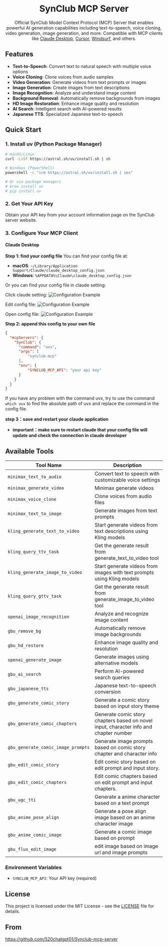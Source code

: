 <h1 align="center">SynClub MCP Server</h1>

<p align="center">
  Official SynClub Model Context Protocol (MCP) Server that enables powerful AI generation capabilities including text-to-speech, voice cloning, video generation, image generation, and more. Compatible with MCP clients like <a href="https://www.anthropic.com/claude">Claude Desktop</a>, <a href="https://www.cursor.so">Cursor</a>, <a href="https://codeium.com/windsurf">Windsurf</a>, and others.
</p>

## Features

-  **Text-to-Speech**: Convert text to natural speech with multiple voice options
-  **Voice Cloning**: Clone voices from audio samples
-  **Video Generation**: Generate videos from text prompts or images
-  **Image Generation**: Create images from text descriptions
-  **Image Recognition**: Analyze and understand image content
-  **Background Removal**: Automatically remove backgrounds from images
-  **HD Image Restoration**: Enhance image quality and resolution
-  **AI Search**: Intelligent search with AI-powered results
-  **Japanese TTS**: Specialized Japanese text-to-speech

## Quick Start

### 1. Install uv (Python Package Manager)

```bash
# macOS/Linux
curl -LsSf https://astral.sh/uv/install.sh | sh

# Windows (PowerShell)
powershell -c "irm https://astral.sh/uv/install.sh | iex"

# Or via package managers
# brew install uv
# pip install uv
```

### 2. Get Your API Key

Obtain your API key from your account information page on the SynClub server website.

### 3. Configure Your MCP Client

#### Claude Desktop

**Step 1: find your config file**
You can find your config file at:
- **macOS**: `~/Library/Application Support/Claude/claude_desktop_config.json`
- **Windows**: `%APPDATA%\Claude\claude_desktop_config.json`

Or you can find your config file in claude setting:

Click claude setting:
![Configuration Example](https://raw.githubusercontent.com/520chatgpt01/Synclub-mcp-server/refs/heads/main/image/a573ab2ed4900d8b2478b6d5b91f78e0.jpg)

Edit config file:
![Configuration Example](https://raw.githubusercontent.com/520chatgpt01/Synclub-mcp-server/refs/heads/main/image/7e790df2aefa5dee0aeb40735ac12124.jpg)

Open config file:
![Configuration Example](https://raw.githubusercontent.com/520chatgpt01/Synclub-mcp-server/refs/heads/main/image/ccdfa55185c0f5f4d07a6b7fdf93c0d6.jpg)

**Step 2: append this config to your own file**

```json
{
  "mcpServers": {
    "SynClub": {
      "command": "uvx",
      "args": [
          "synclub-mcp"
      ],
      "env": {
          "SYNCLUB_MCP_API": "your api key"
      }
    }
  }
}
```

If you have any problem with the command uvx, try to use the command `which uvx` to find the absolute path of uvx and replace the command in the config file.

**step 3：save and restart your claude application**
- **important：make sure to restart claude that your config file will update and check the connection in claude developer**

##  Available Tools

| Tool Name | Description |
|-----------|-------------|
| `minimax_text_to_audio` | Convert text to speech with customizable voice settings |
| `minimax_generate_video` | Minimax generate videos |
| `minimax_voice_clone` | Clone voices from audio files |
| `minimax_text_to_image` | Generate images from text prompts |
| `kling_generate_text_to_video` | Start generate videos from text descriptions using Kling models|
| `kling_query_ttv_task` | Get the generate result from generate_text_to_video tool|
| `kling_generate_image_to_video` | Start generate videos from images with text prompts using Kling models|
| `kling_query_gttv_task` | Get the generate result from generate_image_to_video tool|
| `openai_image_recognition` | Analyze and recognize image content |
| `gbu_remove_bg` | Automatically remove image backgrounds |
| `gbu_hd_restore` | Enhance image quality and resolution |
| `openai_generate_image` | Generate images using alternative models |
| `gbu_ai_search` | Perform AI-powered search queries |
| `gbu_japanese_tts` | Japanese text-to-speech conversion |
| `gbu_generate_comic_story` | Generate a comic story based on input story theme |
| `gbu_generate_comic_chapters` | Generate comic story chapters based on novel input, character info and chapter number |
| `gbu_generate_comic_image_prompts` | Generate image prompts based on comic story chapter and character info |
| `gbu_edit_comic_story` | Edit comic story based on edit prompt and input story. |
| `gbu_edit_comic_chapters` | Edit comic chapters based on edit prompt and input chapters. |
| `gbu_ugc_tti` | Generate a anime character based on a text prompt |
| `gbu_anime_pose_align` | Generate a pose align image based on an anime character image |
| `gbu_anime_comic_image` | Generate a comic image based on prompt |
| `gbu_flux_edit_image` | edit image based on image url and image prompts |

### Environment Variables

- `SYNCLUB_MCP_API`: Your API key (required)

## License

This project is licensed under the MIT License - see the [LICENSE](LICENSE) file for details.

## From
https://github.com/520chatgpt01/Synclub-mcp-server